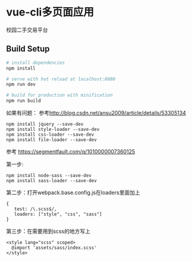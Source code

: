# vue-cli多页面应用
校园二手交易平台

## Build Setup

``` bash
# install dependencies
npm install

# serve with hot reload at localhost:8080
npm run dev

# build for production with minification
npm run build
```
如果有问题：
参考<http://blog.csdn.net/ansu2009/article/details/53305134>
```
npm install jquery --save-dev
npm install style-loader --save-dev
npm install css-loader --save-dev
npm install file-loader --save-dev
```
参考 <https://segmentfault.com/q/1010000007360125>

第一步:
```
npm install node-sass --save-dev
npm install sass-loader --save-dev
```
第二步：打开webpack.base.config.js在loaders里面加上
```
{
   test: /\.scss$/,
   loaders: ["style", "css", "sass"]
}
```
第三步：在需要用到scss的地方写上
```
<style lang="scss" scoped>
  @import 'assets/sass/index.scss'
</style>
```
